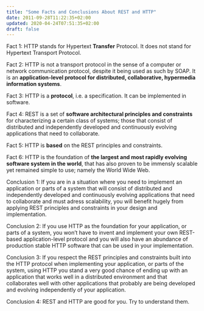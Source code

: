 ```yaml
---
title: "Some Facts and Conclusions About REST and HTTP"
date: 2011-09-28T11:22:35+02:00
updated: 2020-04-24T07:51:35+02:00
draft: false
---
```


Fact 1: HTTP stands for Hypertext **Transfer** Protocol. It does not stand for Hypertext Transport Protocol.

Fact 2: HTTP is not a transport protocol in the sense of a computer or network communication protocol, despite it being used as such by SOAP. It is an **application-level protocol for distributed, collaborative, hypermedia information systems**.

Fact 3: HTTP is a **protocol**, i.e. a specification. It can be implemented in software.

Fact 4: REST is a set of **software architectural principles and constraints** for characterizing a certain class of systems; those that consist of distributed and independently developed and continuously evolving applications that need to collaborate.

Fact 5: HTTP is **based** on the REST principles and constraints.

Fact 6: HTTP is the foundation of **the largest and most rapidly evolving software system in the world**, that has also proven to be immensly scalable yet remained simple to use; namely the World Wide Web.

Conclusion 1: If you are in a situation where you need to implement an application or parts of a system that will consist of distributed and independently developed and continuously evolving applications that need to collaborate and must adress scalability, you will benefit hugely from applying REST principles and constraints in your design and implementation.

Conclusion 2: If you use HTTP as the foundation for your application, or parts of a system, you won’t have to invent and implement your own REST-based application-level protocol and you will also have an abundance of production stable HTTP software that can be used in your implementation.

Conclusion 3: If you respect the REST principles and constraints built into the HTTP protocol when implementing your application, or parts of the system, using HTTP you stand a very good chance of ending up with an application that works well in a distributed environment and that collaborates well with other applications that probably are being developed and evolving independently of your application.

Conclusion 4: REST and HTTP are good for you. Try to understand them.
